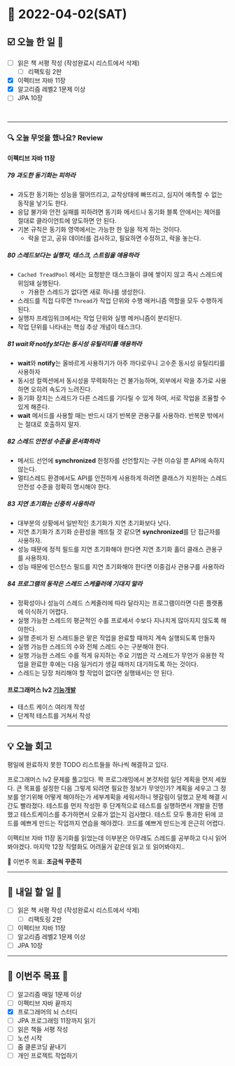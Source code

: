 # 📆 2022-04-02(SAT)
## ☑️ 오늘 한 일 📑
- [ ] 읽은 책 서평 작성 (작성완료시 리스트에서 삭제)
    - [ ] 리팩토링 2판
- [x] 이펙티브 자바 11장
- [x] 알고리즘 레벨2 1문제 이상
- [ ] JPA 10장 
   
<br>

***

### 🔍️ 오늘 무엇을 했나요? Review
#### 이펙티브 자바 11장 
##### 79 과도한 동기화는 피하라 
- 과도한 동기화는 성능을 떨어뜨리고, 교착상태에 빠뜨리고, 심지어 예측할 수 없는 동작을 낳기도 한다. 
- 응답 불가와 안전 실패를 피하려면 동기화 메서드나 동기화 블록 안에서는 제어를 절대로 클라이언트에 양도하면 안 된다. 
- 기본 규칙은 동기화 영역에서는 가능한 한 일을 적게 하는 것이다. 
  - 락을 얻고, 공유 데이터를 검사하고, 필요하면 수정하고, 락을 놓는다. 
  
##### 80 스레드보다는 실행자, 태스크, 스트림을 애용하라 
- `Cached TreadPool` 에서는 요청받은 태스크들이 큐에 쌓이지 않고 즉시 스레드에 위임돼 실행된다. 
  - 가용한 스레드가 없다면 새로 하나를 생성한다. 
- 스레드를 직접 다루면 `Thread`가 작업 단위와 수행 매커니즘 역할을 모두 수행하게 된다. 
- 실행자 프레임워크에서는 작업 단위와 실행 메커니즘이 분리된다. 
- 작업 단위를 나타내는 핵심 추상 개념이 태스크다. 

##### 81 wait와 notify보다는 동시성 유틸리티를 애용하라 
- **wait**와 **notify**는 올바르게 사용하기가 아주 까다로우니 고수준 동시성 유틸리티를 사용하자
- 동시성 컬렉션에서 동시성을 무력화하는 건 불가능하며, 외부에서 락을 추가로 사용하면 오히려 속도가 느려진다.
- 동기화 장치는 스레드가 다른 스레드를 기다릴 수 있게 하여, 서로 작업을 조율할 수 있게 해준다. 
- **wait** 메서드를 사용할 때는 반드시 대기 반복문 관용구를 사용하라. 반복문 밖에서는 절대로 호출하지 말자. 

##### 82 스레드 안전성 수준을 문서화하라
- 메서드 선언에 **synchronized** 한정자를 선언할지는 구현 이슈일 뿐 API에 속하지 않는다. 
- 멀티스레드 환경에서도 API를 안전하게 사용하게 하려면 클래스가 지원하는 스레드 안전성 수준을 정확히 명시해야 한다. 

##### 83 지연 초기화는 신중히 사용하라 
- 대부분의 상황에서 일반적인 초기화가 지연 초기화보다 낫다.
- 지연 초기화가 초기화 순환성을 깨뜨릴 것 같으면 **synchronized**를 단 접근자를 사용하자. 
- 성능 때문에 정적 필드를 지연 초기화해야 한다면 지연 초기화 홀더 클래스 관용구를 사용하자. 
- 성능 때문에 인스턴스 필드를 지연 초기화해야 한다면 이중검사 관용구를 사용하라

##### 84 프로그램의 동작은 스레드 스케줄러에 기대지 말라
- 정확성이나 성능이 스레드 스케줄러에 따라 달라지는 프로그램이라면 다른 플랫폼에 이식하기 어렵다. 
- 실행 가능한 스레드의 평균적인 수를 프로세서 수보다 지나치게 많아지지 않도록 해야한다. 
- 실행 준비가 된 스레드들은 맡은 작업을 완료할 때까지 계속 실행되도록 만들자
- 실행 가능한 스레드의 수와 전체 스레드 수는 구분해야 한다. 
- 실행 가능한 스레드 수를 적게 유지하는 주요 기법은 각 스레드가 무언가 유용한 작업을 완료한 후에는 다음 일거리가 생길 때까지 대기하도록 하는 것이다. 
- 스레드는 당장 처리해야 할 작업이 없다면 실행돼서는 안 된다.

#### 프로그래머스 lv2 [기능개발](https://github.com/Kyuwon53/Python-algorithm/tree/main/programmers/Level2/%EA%B8%B0%EB%8A%A5%EA%B0%9C%EB%B0%9C)
- 테스트 케이스 여러개 작성 
- 단계적 테스트를 거쳐서 작성 

***

## 💡 오늘 회고

평일에 완료하지 못한 TODO 리스트들을 하나씩 해결하고 있다. 

프로그래머스 lv2 문제를 풀고있다. 짝 프로그래밍에서 본것처럼 일단 계획을 먼저 세웠다. 큰 목표를 설정한 다음 그렇게 되려면 필요한 정보가 무엇인가? 계획을 세우고
그 정보를 얻기위해 어떻게 해야하는가 세부계획을 세워서하니 헷갈림이 덜했고 문제 해결 시간도 빨라졌다. 테스트를 먼저 작성한 후 단계적으로 테스트를 실행하면서 
개발을 진행했고 테스트케이스를 추가하면서 오류가 없는지 검사했다. 테스트 모두 통과한 뒤에 코드를 예쁘게 만드는 작업까지 연습을 해야겠다.
코드를 예쁘게 만드는게 은근히 어렵다. 

이펙티브 자바 11장 동기화를 읽었는데 이부분은 아무래도 스레드를 공부하고 다시 읽어봐야겠다. 마지막 12장 직렬화도 어려울거 같은데 읽고 또 읽어봐야지.. 

🎯 이번주 목표: **조금씩 꾸준히**

***

## 🎯 내일 할 일 🎯
- [ ] 읽은 책 서평 작성 (작성완료시 리스트에서 삭제)
    - [ ] 리팩토링 2판
- [ ] 이펙티브 자바 11장
- [ ] 알고리즘 레벨2 1문제 이상
- [ ] JPA 10장 

***

## 🏁 이번주 목표 🏁
- [ ] 알고리즘 매일 1문제 이상
- [ ] 이펙티브 자바 끝까지
- [x] 프로그래머의 뇌 스터디
- [ ] JPA 프로그래밍 11장까지 읽기
- [ ] 읽은 책들 서평 작성
- [ ] 노션 시작
- [ ] 줌 클론코딩 끝내기
- [ ] 개인 프로젝트 작업하기 